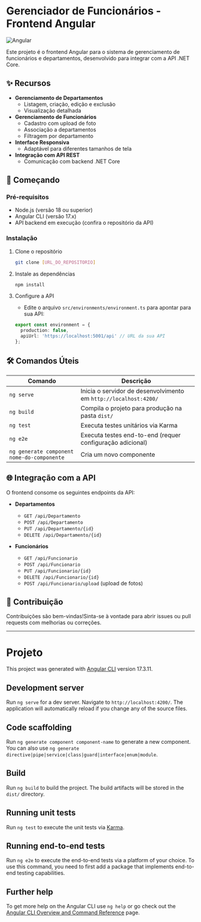 # Gerenciador de Funcionários - Frontend Angular

![Angular](https://img.shields.io/badge/Angular-17.3.11-red?style=flat&logo=angular)

Este projeto é o frontend Angular para o sistema de gerenciamento de funcionários e departamentos, desenvolvido para integrar com a API .NET Core.

## ✨ Recursos

- **Gerenciamento de Departamentos**
  - Listagem, criação, edição e exclusão
  - Visualização detalhada
- **Gerenciamento de Funcionários**
  - Cadastro com upload de foto
  - Associação a departamentos
  - Filtragem por departamento
- **Interface Responsiva**
  - Adaptável para diferentes tamanhos de tela
- **Integração com API REST**
  - Comunicação com backend .NET Core

## 🚀 Começando

### Pré-requisitos

- Node.js (versão 18 ou superior)
- Angular CLI (versão 17.x)
- API backend em execução (confira o repositório da API)

### Instalação

1. Clone o repositório
   ```bash
   git clone [URL_DO_REPOSITORIO]
   ```

2. Instale as dependências
   ```bash
   npm install
   ```

3. Configure a API
   - Edite o arquivo `src/environments/environment.ts` para apontar para sua API:
   ```typescript
   export const environment = {
     production: false,
     apiUrl: 'https://localhost:5001/api' // URL da sua API
   };
   ```

## 🛠 Comandos Úteis

| Comando | Descrição |
|---------|-----------|
| `ng serve` | Inicia o servidor de desenvolvimento em `http://localhost:4200/` |
| `ng build` | Compila o projeto para produção na pasta `dist/` |
| `ng test` | Executa testes unitários via Karma |
| `ng e2e` | Executa testes end-to-end (requer configuração adicional) |
| `ng generate component nome-do-componente` | Cria um novo componente |

## 🌐 Integração com a API

O frontend consome os seguintes endpoints da API:

- **Departamentos**
  - `GET /api/Departamento`
  - `POST /api/Departamento`
  - `PUT /api/Departamento/{id}`
  - `DELETE /api/Departamento/{id}`

- **Funcionários**
  - `GET /api/Funcionario`
  - `POST /api/Funcionario`
  - `PUT /api/Funcionario/{id}`
  - `DELETE /api/Funcionario/{id}`
  - `POST /api/Funcionario/upload` (upload de fotos)



## 🤝 Contribuição

Contribuições são bem-vindas!Sinta-se à vontade para abrir issues ou pull requests com melhorias ou correções.

------------------------

# Projeto

This project was generated with [Angular CLI](https://github.com/angular/angular-cli) version 17.3.11.

## Development server

Run `ng serve` for a dev server. Navigate to `http://localhost:4200/`. The application will automatically reload if you change any of the source files.

## Code scaffolding

Run `ng generate component component-name` to generate a new component. You can also use `ng generate directive|pipe|service|class|guard|interface|enum|module`.

## Build

Run `ng build` to build the project. The build artifacts will be stored in the `dist/` directory.

## Running unit tests

Run `ng test` to execute the unit tests via [Karma](https://karma-runner.github.io).

## Running end-to-end tests

Run `ng e2e` to execute the end-to-end tests via a platform of your choice. To use this command, you need to first add a package that implements end-to-end testing capabilities.

## Further help

To get more help on the Angular CLI use `ng help` or go check out the [Angular CLI Overview and Command Reference](https://angular.io/cli) page.
